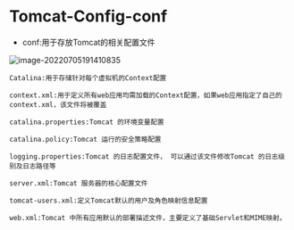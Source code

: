 # Tomcat-Config-conf

- conf:用于存放Tomcat的相关配置文件

![image-20220705191410835](C:/Users/wangnaixing/AppData/Roaming/Typora/typora-user-images/image-20220705191410835.png)

```properties
Catalina:用于存储针对每个虚拟机的Context配置

context.xml:用于定义所有web应用均需加载的Context配置，如果web应用指定了自己的context.xml，该文件将被覆盖

catalina.properties:Tomcat 的环境变量配置

catalina.policy:Tomcat 运行的安全策略配置

logging.properties:Tomcat 的日志配置文件， 可以通过该文件修改Tomcat 的日志级别及日志路径等

server.xml:Tomcat 服务器的核心配置文件

tomcat-users.xml:定义Tomcat默认的用户及角色映射信息配置

web.xml:Tomcat 中所有应用默认的部署描述文件，主要定义了基础Servlet和MIME映射。
```

